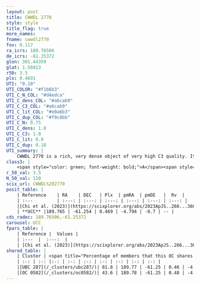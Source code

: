 ```yaml
---
layout: post
title: CWWDL 2770
style: style
title_flag: true
more_names: 
fname: cwwdl2770
fov: 0.117
ra_icrs: 189.76506
de_icrs: -61.25372
glon: 301.44359
glat: 1.58413
r50: 3.5
plx: 0.4691
UTI: "0.10"
UTI_COLOR: "#f1b6b3"
UTI_C_N_COL: "#d4edca"
UTI_C_dens_COL: "#a6cab9"
UTI_C_C3_COL: "#a6cab9"
UTI_C_lit_COL: "#e0a6b3"
UTI_C_dup_COL: "#f9c8bb"
UTI_C_N: 0.75
UTI_C_dens: 1.0
UTI_C_C3: 1.0
UTI_C_lit: 0.0
UTI_C_dup: 0.18
UTI_summary: |
    CWWDL 2770 is a rich, very dense object of very high C3 quality. It was recently reported in the literature.<br><br><span style="color: #99180f; font-weight: bold;">Warning: </span>This is likely a duplicate object, which shares a large percentage of members with at least one previously reported entry.
class3: |
    <span style="color: green; font-weight: bold;">A</span><span style="color: green; font-weight: bold;">A</span>
r_50_val: 3.5
N_50_val: 110
scix_url: CWWDL%202770
posit_table: |
    | Reference    | RA    | DEC   | Plx  | pmRA  | pmDE   |  Rv  |
    | :---         | :---: | :---: | :---: | :---: | :---: | :---: |
    |[Chi et al. (2023)](https://scixplorer.org/abs/2023ApJS..266...36C) | 189.762 | -61.239 | 0.478 | -4.869 | -0.603 | -13.485 |
    | **UCC** |189.765 | -61.254 | 0.469 | -4.794 | -0.7 | -- | 
cds_radec: 189.76506,-61.25372
carousel: UCC
fpars_table: |
    | Reference |  Values |
    | :---  |  :---:  |
    | [Chi et al. (2023)](https://scixplorer.org/abs/2023ApJS..266...36C) | `logAge=5.78, Z=0.35` |
shared_table: |
    | Cluster | <span title="Percentage of members that this OC shares with the ones listed">%</span>   | RA   | DEC   | Plx   | pmRA  | pmDE  | Rv | UTI |
    | :-: | :-: |:-: | :-: | :-: | :-: | :-: | :-: | :-: |
    |[UBC 287](/_clusters/ubc287/)| 81.8 | 189.77 | -61.25 | 0.46 | -4.78 | -0.73 | -- |0.75 |
    |[OC 0582](/_clusters/oc0582/)| 43.6 | 189.78 | -61.25 | 0.48 | -4.81 | -0.73 | -- |0.02 |
---
```


